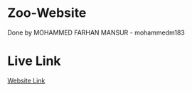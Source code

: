 # Zoo-Website
Done by
MOHAMMED FARHAN MANSUR - mohammedm183

# Live Link
[Website Link](https://mohammedm183.github.io/Zoo_Website/index.html)
